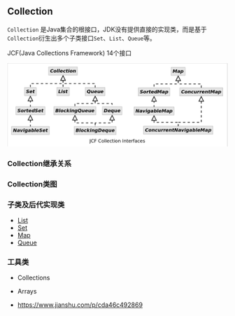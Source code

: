 ## Collection

`Collection` 是Java集合的根接口，JDK没有提供直接的实现类，而是基于`Collection`衍生出多个子类接口`Set`、`List`、`Queue`等。

JCF(Java Collections Framework) 14个接口

![](/images/Java/JCF_Interface.png)

### Collection继承关系


### Collection类图


### 子类及后代实现类

- [List](Collection/List.md)
- [Set](Collection/Set.md)
- [Map](Collection/Map.md)
- [Queue](Collection/Queue.md)

### 工具类

- Collections
- Arrays




- https://www.jianshu.com/p/cda46c492869
